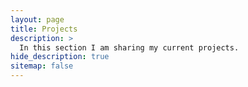 ```yaml
---
layout: page
title: Projects
description: >
  In this section I am sharing my current projects.
hide_description: true
sitemap: false
---
```




